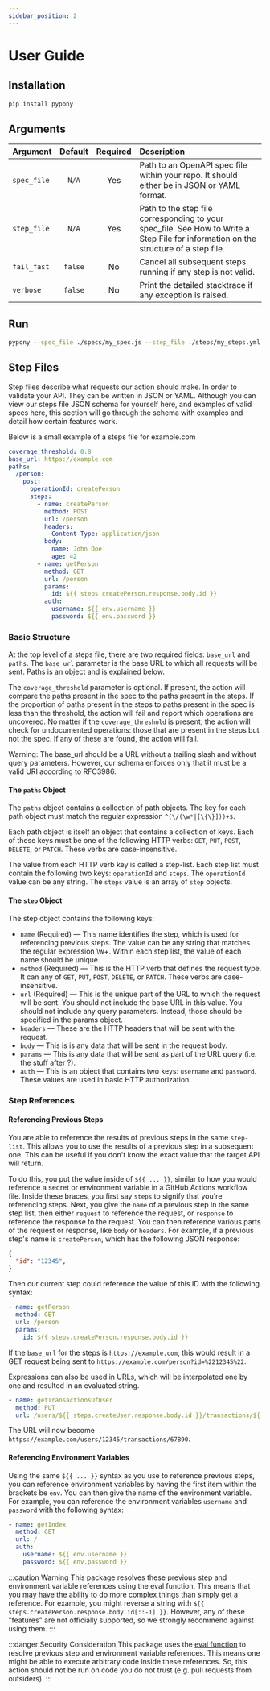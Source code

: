 ```yaml
---
sidebar_position: 2
---
```


# User Guide

## Installation

```sh
pip install pypony
```

## Arguments

| Argument    | Default | Required | Description | 
|:------------|:--------:|:--------:|:------------|
| `spec_file` | `N/A`    | Yes      | Path to an OpenAPI spec file within your repo. It should either be in JSON or YAML format. | 
| `step_file` | `N/A`    | Yes      | Path to the step file corresponding to your spec_file. See How to Write a Step File for information on the structure of a step file. | 
| `fail_fast` | `false`  | No       | Cancel all subsequent steps running if any step is not valid. | 
| `verbose`   | `false`  | No       | Print the detailed stacktrace if any exception is raised. | 

## Run 

```sh
pypony --spec_file ./specs/my_spec.js --step_file ./steps/my_steps.yml -v -ff
```

## Step Files

Step files describe what requests our action should make. In order to validate your API. They can be written in JSON or YAML. Although you can view our steps file JSON schema for yourself here, and examples of valid specs here, this section will go through the schema with examples and detail how certain features work.

Below is a small example of a steps file for example.com

```yaml
coverage_threshold: 0.8
base_url: https://example.com
paths:
  /person:
    post:
      operationId: createPerson
      steps:
        - name: createPerson
          method: POST
          url: /person
          headers:
            Content-Type: application/json
          body:
            name: John Doe
            age: 42
        - name: getPerson
          method: GET
          url: /person
          params:
            id: ${{ steps.createPerson.response.body.id }}
          auth:
            username: ${{ env.username }}
            password: ${{ env.password }}
```

### Basic Structure

At the top level of a steps file, there are two required fields: `base_url` and `paths`. The `base_url` parameter is the base URL to which all requests will be sent. Paths is an object and is explained below.

The `coverage_threshold` parameter is optional. If present, the action will compare the paths present in the spec to the paths present in the steps. If the proportion of paths present in the steps to paths present in the spec is less than the threshold, the action will fail and report which operations are uncovered. No matter if the `coverage_threshold` is present, the action will check for undocumented operations: those that are present in the steps but not the spec. If any of these are found, the action will fail.

Warning: The base_url should be a URL without a trailing slash and without query parameters. However, our schema enforces only that it must be a valid URI according to RFC3986.

#### The `paths` Object

The `paths` object contains a collection of path objects. The key for each path object must match the regular expression `^(\/(\w*|[\{\}]))+$`.

Each path object is itself an object that contains a collection of keys. Each of these keys must be one of the following HTTP verbs: `GET`, `PUT`, `POST`, `DELETE`, or `PATCH`. These verbs are case-insensitive.

The value from each HTTP verb key is called a step-list. Each step list must contain the following two keys: `operationId` and `steps`. The `operationId` value can be any string. The `steps` value is an array of `step` objects.


#### The `step` Object

The step object contains the following keys:

* `name` (Required) — This name identifies the step, which is used for referencing previous steps. The value can be any string that matches the regular expression \w+. Within each step list, the value of each name should be unique.
* `method` (Required) — This is the HTTP verb that defines the request type. It can any of `GET`, `PUT`, `POST`, `DELETE`, or `PATCH`. These verbs are case-insensitive.
* `url` (Required) — This is the unique part of the URL to which the request will be sent. You should not include the base URL in this value. You should not include any query parameters. Instead, those should be specified in the params object.
* `headers` — These are the HTTP headers that will be sent with the request.
* `body` — This is is any data that will be sent in the request body.
* `params` — This is any data that will be sent as part of the URL query (i.e. the stuff after ?).
* `auth` — This is an object that contains two keys: `username` and `password`. These values are used in basic HTTP authorization.

### Step References 

#### Referencing Previous Steps

You are able to reference the results of previous steps in the same `step-list`. This allows you to use the results of a previous step in a subsequent one. This can be useful if you don't know the exact value that the target API will return.

To do this, you put the value inside of `${{ ... }}`, similar to how you would reference a secret or environment variable in a GitHub Actions workflow file. Inside these braces, you first say `steps` to signify that you're referencing steps. Next, you give the `name` of a previous step in the same step list, then either `request` to reference the request, or `response` to reference the response to the request. You can then reference various parts of the request or response, like `body` or `headers`. For example, if a previous step's name is `createPerson`, which has the following JSON response:

```json
{
  "id": "12345",
}
```

Then our current step could reference the value of this ID with the following syntax:

```yaml
- name: getPerson
  method: GET
  url: /person
  params:
    id: ${{ steps.createPerson.response.body.id }}
```

If the `base_url` for the steps is `https://example.com`, this would result in a GET request being sent to `https://example.com/person?id=%2212345%22`.

Expressions can also be used in URLs, which will be interpolated one by one and resulted in an evaluated string.

```yaml
- name: getTransactionsOfUser
  method: PUT
  url: /users/${{ steps.createUser.response.body.id }}/transactions/${{ steps.getTransactions.response[0].body.id }}
```

The URL will now become `https://example.com/users/12345/transactions/67890`.

#### Referencing Environment Variables

Using the same `${{ ... }}` syntax as you use to reference previous steps, you can reference environment variables by having the first item within the brackets be `env`. You can then give the name of the environment variable. For example, you can reference the environment variables `username` and `password` with the following syntax:

```yaml
- name: getIndex
  method: GET
  url: /
  auth:
    username: ${{ env.username }}
    password: ${{ env.password }}
```

:::caution Warning
 This package resolves these previous step and environment variable references using the eval function. This means that you may have the ability to do more complex things than simply get a reference. For example, you might reverse a string with `${{ steps.createPerson.response.body.id[::-1] }}`. However, any of these "features" are not officially supported, so we strongly recommend against using them.
:::

:::danger Security Consideration
 This package uses the [eval function](https://docs.python.org/3/library/functions.html#eval) to resolve previous step and environment variable references. This means one might be able to execute arbitrary code inside these references. So, this action should not be run on code you do not trust (e.g. pull requests from outsiders).
:::

